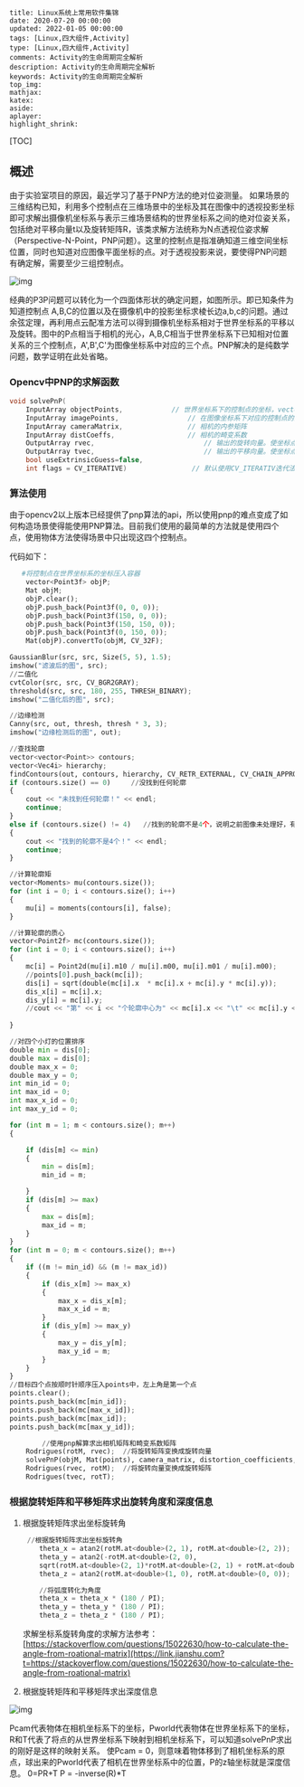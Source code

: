 ```
title: Linux系统上常用软件集锦
date: 2020-07-20 00:00:00
updated: 2022-01-05 00:00:00
tags: [Linux,四大组件,Activity]
type: [Linux,四大组件,Activity]
comments: Activity的生命周期完全解析
description: Activity的生命周期完全解析
keywords: Activity的生命周期完全解析
top_img:
mathjax:
katex:
aside:
aplayer:
highlight_shrink:
```

[TOC]



## 概述

由于实验室项目的原因，最近学习了基于PNP方法的绝对位姿测量。
 如果场景的三维结构已知，利用多个控制点在三维场景中的坐标及其在图像中的透视投影坐标即可求解出摄像机坐标系与表示三维场景结构的世界坐标系之间的绝对位姿关系，包括绝对平移向量t以及旋转矩阵R，该类求解方法统称为N点透视位姿求解（Perspective-N-Point，PNP问题）。这里的控制点是指准确知道三维空间坐标位置，同时也知道对应图像平面坐标的点。对于透视投影来说，要使得PNP问题有确定解，需要至少三组控制点。



![img](https://gitee.com/frewen1225/ImageUploader/raw/master/webp-20220318143426387)

经典的P3P问题可以转化为一个四面体形状的确定问题，如图所示。即已知条件为知道控制点 A,B,C的位置以及在摄像机中的投影坐标求棱长边a,b,c的问题。通过余弦定理，再利用点云配准方法可以得到摄像机坐标系相对于世界坐标系的平移以及旋转。图中的P点相当于相机的光心，A,B,C相当于世界坐标系下已知相对位置关系的三个控制点，A',B',C'为图像坐标系中对应的三个点。PNP解决的是纯数学问题，数学证明在此处省略。



### Opencv中PNP的求解函数

```c++
void solvePnP(
  	InputArray objectPoints,    		// 世界坐标系下的控制点的坐标，vector<Point3f>的数据类型在这里可以使用
  	InputArray imagePoints, 				// 在图像坐标系下对应的控制点的坐标。vector<Point2f>在这里可以使用
  	InputArray cameraMatrix, 				// 相机的内参矩阵
  	InputArray distCoeffs, 					// 相机的畸变系数
  	OutputArray rvec, 							// 输出的旋转向量。使坐标点从世界坐标系旋转到相机坐标系
  	OutputArray tvec, 							// 输出的平移向量。使坐标点从世界坐标系平移到相机坐标系
  	bool useExtrinsicGuess=false, 	
  	int flags = CV_ITERATIVE)				 // 默认使用CV_ITERATIV迭代法
```



### 算法使用

由于opencv2以上版本已经提供了pnp算法的api，所以使用pnp的难点变成了如何构造场景使得能使用PNP算法。目前我们使用的最简单的方法就是使用四个点，使用物体方法使得场景中只出现这四个控制点。

代码如下：

```python
   #将控制点在世界坐标系的坐标压入容器
    vector<Point3f> objP;
    Mat objM;
    objP.clear();
    objP.push_back(Point3f(0, 0, 0));
    objP.push_back(Point3f(150, 0, 0));
    objP.push_back(Point3f(150, 150, 0));
    objP.push_back(Point3f(0, 150, 0));
    Mat(objP).convertTo(objM, CV_32F);
```





```python
GaussianBlur(src, src, Size(5, 5), 1.5);
imshow("滤波后的图", src);
//二值化
cvtColor(src, src, CV_BGR2GRAY);
threshold(src, src, 180, 255, THRESH_BINARY);
imshow("二值化后的图", src);

//边缘检测
Canny(src, out, thresh, thresh * 3, 3);
imshow("边缘检测后的图", out);

//查找轮廓
vector<vector<Point>> contours;
vector<Vec4i> hierarchy;
findContours(out, contours, hierarchy, CV_RETR_EXTERNAL, CV_CHAIN_APPROX_SIMPLE, Point(0, 0));
if (contours.size() == 0)     //没找到任何轮廓
{
    cout << "未找到任何轮廓！" << endl;
    continue;
}
else if (contours.size() != 4)   //找到的轮廓不是4个，说明之前图像未处理好，有干扰
{
    cout << "找到的轮廓不是4个！" << endl;
    continue;
}

//计算轮廓矩       
vector<Moments> mu(contours.size());
for (int i = 0; i < contours.size(); i++)
{
    mu[i] = moments(contours[i], false);
}

//计算轮廓的质心     
vector<Point2f> mc(contours.size());
for (int i = 0; i < contours.size(); i++)
{
    mc[i] = Point2d(mu[i].m10 / mu[i].m00, mu[i].m01 / mu[i].m00);
    //points[0].push_back(mc[i]);
    dis[i] = sqrt(double(mc[i].x  * mc[i].x + mc[i].y * mc[i].y));
    dis_x[i] = mc[i].x;
    dis_y[i] = mc[i].y;
    //cout << "第" << i << "个轮廓中心为" << mc[i].x << "\t" << mc[i].y << endl;
    
}

//对四个小灯的位置排序
double min = dis[0];
double max = dis[0];
double max_x = 0;
double max_y = 0;
int min_id = 0;
int max_id = 0;
int max_x_id = 0;
int max_y_id = 0;

for (int m = 1; m < contours.size(); m++)
{

    if (dis[m] <= min)
    {
        min = dis[m];
        min_id = m;

    }
    if (dis[m] >= max)
    {
        max = dis[m];
        max_id = m;
    }
}
for (int m = 0; m < contours.size(); m++)
{
    if ((m != min_id) && (m != max_id))
    {
        if (dis_x[m] >= max_x)
        {
            max_x = dis_x[m];
            max_x_id = m;
        }
        if (dis_y[m] >= max_y)
        {
            max_y = dis_y[m];
            max_y_id = m;
        }
    }
}
//目标四个点按顺时针顺序压入points中，左上角是第一个点
points.clear();
points.push_back(mc[min_id]);
points.push_back(mc[max_x_id]);
points.push_back(mc[max_id]);
points.push_back(mc[max_y_id]);
```





```python
		//使用pnp解算求出相机矩阵和畸变系数矩阵
    Rodrigues(rotM, rvec);  //将旋转矩阵变换成旋转向量
    solvePnP(objM, Mat(points), camera_matrix, distortion_coefficients, rvec, tvec);
    Rodrigues(rvec, rotM);  //将旋转向量变换成旋转矩阵
    Rodrigues(tvec, rotT);
```





### 根据旋转矩阵和平移矩阵求出旋转角度和深度信息

1. 根据旋转矩阵求出坐标旋转角

   ```python
   	//根据旋转矩阵求出坐标旋转角
       theta_x = atan2(rotM.at<double>(2, 1), rotM.at<double>(2, 2));
       theta_y = atan2(-rotM.at<double>(2, 0),
       sqrt(rotM.at<double>(2, 1)*rotM.at<double>(2, 1) + rotM.at<double>(2, 2)*rotM.at<double>(2, 2)));
       theta_z = atan2(rotM.at<double>(1, 0), rotM.at<double>(0, 0));
   
       //将弧度转化为角度
       theta_x = theta_x * (180 / PI);
       theta_y = theta_y * (180 / PI);
       theta_z = theta_z * (180 / PI);
   ```

   求解坐标系旋转角度的求解方法参考：[https://stackoverflow.com/questions/15022630/how-to-calculate-the-angle-from-roational-matrix](https://link.jianshu.com?t=https://stackoverflow.com/questions/15022630/how-to-calculate-the-angle-from-roational-matrix)

   

2. 根据旋转矩阵和平移矩阵求出深度信息

![img](https://gitee.com/frewen1225/ImageUploader/raw/master/webp-20220321135101112)







Pcam代表物体在相机坐标系下的坐标，Pworld代表物体在世界坐标系下的坐标，R和T代表了将点的从世界坐标系下映射到相机坐标系下，可以知道solvePnP求出的刚好是这样的映射关系。
 使Pcam = 0，则意味着物体移到了相机坐标系的原点，球出来的Pworld代表了相机在世界坐标系中的位置，P的z轴坐标就是深度信息。
 0=PR+T
 P = -inverse(R)*T



